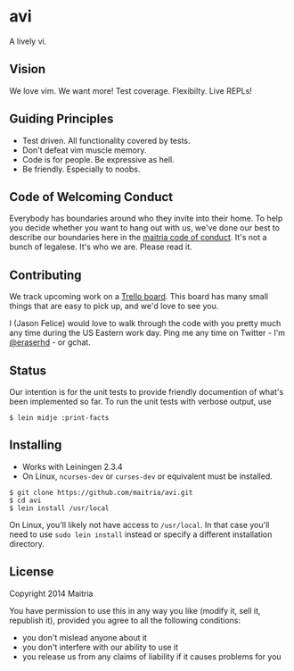 # avi

A lively vi.

## Vision

We love vim. We want more! Test coverage. Flexibilty. Live REPLs! 

## Guiding Principles

* Test driven. All functionality covered by tests.
* Don't defeat vim muscle memory.
* Code is for people. Be expressive as hell.
* Be friendly. Especially to noobs.

## Code of Welcoming Conduct

Everybody has boundaries around who they invite into their home. To help you decide whether you want to hang out with us, we've done our best to describe our boundaries here in the [maitria code of conduct](maitria.com/coc). It's not a bunch of legalese. It's who we are. Please read it.

## Contributing

We track upcoming work on a [Trello board].  This board has many small things
that are easy to pick up, and we'd love to see you.

I (Jason Felice) would love to walk through the code with you pretty much any
time during the US Eastern work day.  Ping me any time on Twitter - I'm
[@eraserhd] - or gchat.

[Trello board]: https://trello.com/b/E2LFvVLy/avi
[@eraserhd]: https://twitter.com/eraserhd

## Status

Our intention is for the unit tests to provide friendly documention of what's
been implemented so far.  To run the unit tests with verbose output, use

```
$ lein midje :print-facts
```

## Installing

* Works with Leiningen 2.3.4
* On Linux, `ncurses-dev` or `curses-dev` or equivalent must be installed.

```
$ git clone https://github.com/maitria/avi.git
$ cd avi
$ lein install /usr/local
```

On Linux, you'll likely not have access to `/usr/local`.  In that case you'll need to use
`sudo lein install` instead or specify a different installation directory.

## License

Copyright 2014 Maitria

You have permission to use this in any way you like (modify it, sell it, republish it), 
provided you agree to all the following conditions:

* you don't mislead anyone about it
* you don't interfere with our ability to use it
* you release us from any claims of liability if it causes problems for you
